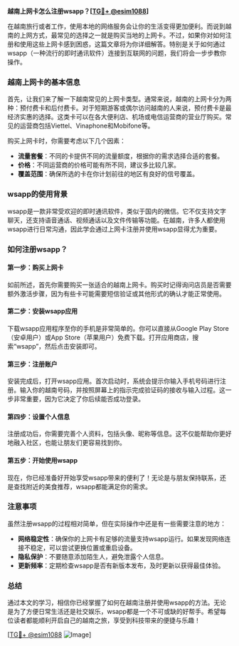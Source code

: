 **越南上网卡怎么注册wsapp？[[TG💪+ @esim1088](https://t.me/s/esim1088)]**

在越南旅行或者工作，使用本地的网络服务会让你的生活变得更加便利。而说到越南的上网方式，最常见的选择之一就是购买当地的上网卡。不过，如果你对如何注册和使用这些上网卡感到困惑，这篇文章将为你详细解答。特别是关于如何通过wsapp（一种流行的即时通讯软件）连接到互联网的问题，我们将会一步步教你操作。

### 越南上网卡的基本信息

首先，让我们来了解一下越南常见的上网卡类型。通常来说，越南的上网卡分为两种：预付费卡和后付费卡。对于短期游客或偶尔访问越南的人来说，预付费卡是最经济实惠的选择。这类卡可以在各大便利店、机场或电信运营商的营业厅购买。常见的运营商包括Viettel、Vinaphone和Mobifone等。

购买上网卡时，你需要考虑以下几个因素：

- **流量套餐**：不同的卡提供不同的流量额度，根据你的需求选择合适的套餐。
- **价格**：不同运营商的价格可能有所不同，建议多比较几家。
- **覆盖范围**：确保所选的卡在你计划前往的地区有良好的信号覆盖。

### wsapp的使用背景

wsapp是一款非常受欢迎的即时通讯软件，类似于国内的微信。它不仅支持文字聊天，还支持语音通话、视频通话以及文件传输等功能。在越南，许多人都使用wsapp进行日常沟通，因此学会通过上网卡注册并使用wsapp显得尤为重要。

### 如何注册wsapp？

#### 第一步：购买上网卡

如前所述，首先你需要购买一张适合的越南上网卡。购买时记得询问店员是否需要额外激活步骤，因为有些卡可能需要短信验证或其他形式的确认才能正常使用。

#### 第二步：安装wsapp应用

下载wsapp应用程序至你的手机是非常简单的。你可以直接从Google Play Store（安卓用户）或App Store（苹果用户）免费下载。打开应用商店，搜索“wsapp”，然后点击安装即可。

#### 第三步：注册账户

安装完成后，打开wsapp应用。首次启动时，系统会提示你输入手机号码进行注册。输入你的越南号码，并按照屏幕上的指示完成验证码的接收与输入过程。这一步非常重要，因为它决定了你后续能否成功登录。

#### 第四步：设置个人信息

注册成功后，你需要完善个人资料，包括头像、昵称等信息。这不仅能帮助你更好地融入社区，也能让朋友们更容易找到你。

#### 第五步：开始使用wsapp

现在，你已经准备好开始享受wsapp带来的便利了！无论是与朋友保持联系，还是查找附近的美食推荐，wsapp都能满足你的需求。

### 注意事项

虽然注册wsapp的过程相对简单，但在实际操作中还是有一些需要注意的地方：

- **网络稳定性**：确保你的上网卡有足够的流量支持wsapp运行。如果发现网络连接不稳定，可以尝试更换位置或重启设备。
- **隐私保护**：不要随意添加陌生人，避免泄露个人信息。
- **更新频率**：定期检查wsapp是否有新版本发布，及时更新以获得最佳体验。

### 总结

通过本文的学习，相信你已经掌握了如何在越南注册并使用wsapp的方法。无论是为了方便日常生活还是社交娱乐，wsapp都是一个不可或缺的好帮手。希望每位读者都能顺利开启自己的越南之旅，享受到科技带来的便捷与乐趣！

[[TG💪+ @esim1088](https://t.me/s/esim1088) ![Image](https://i.postimg.cc/4NQfJmqS/Snipaste-2025-05-13-00-14-12.png)]